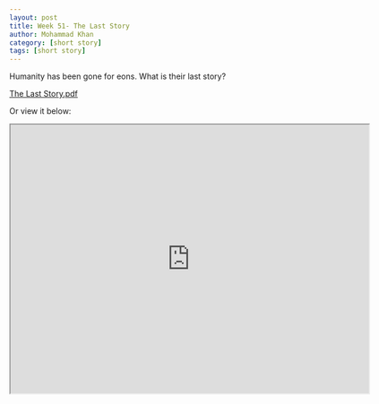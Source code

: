 ```yaml
---
layout: post
title: Week 51- The Last Story
author: Mohammad Khan
category: [short story]
tags: [short story]
---
```

Humanity has been gone for eons. What is their last story?


<p><a href="https://drive.google.com/file/d/1SvUrO-mKVt2LY0fETAaLD5Q8gMGJoI78/view?usp=sharing">
The Last Story.pdf</a></p>


Or view it below: 
<!-- <embed src="https://drive.google.com/file/d/1mrL8nISYXGzBGAjVw-4hgwagVCEkNMaT/view?usp=sharing#toolbar=0" width="800px" height="2100px" /> -->
<iframe src="https://drive.google.com/file/d/1SvUrO-mKVt2LY0fETAaLD5Q8gMGJoI78/preview" width="640" height="480" allow="autoplay"></iframe>